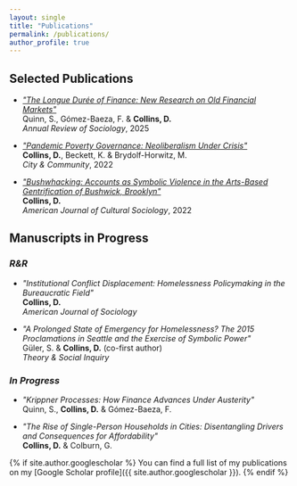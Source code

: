 ```yaml
---
layout: single
title: "Publications"
permalink: /publications/
author_profile: true
---
```


## Selected Publications

- [_"The Longue Durée of Finance: New Research on Old Financial Markets"_](https://www.annualreviews.org/content/journals/10.1146/annurev-soc-031021-105657)  
  Quinn, S., Gómez-Baeza, F. & **Collins, D.**  
  *Annual Review of Sociology*, 2025

- [_"Pandemic Poverty Governance: Neoliberalism Under Crisis"_](https://journals.sagepub.com/doi/10.1177/15356841221140078)  
  **Collins, D.**, Beckett, K. & Brydolf-Horwitz, M.  
  *City & Community*, 2022

- [_"Bushwhacking: Accounts as Symbolic Violence in the Arts-Based Gentrification of Bushwick, Brooklyn"_](https://link.springer.com/article/10.1057/s41290-021-00149-8)  
  **Collins, D.**  
  *American Journal of Cultural Sociology*, 2022

## Manuscripts in Progress

### *R&R*

- _"Institutional Conflict Displacement: Homelessness Policymaking in the Bureaucratic Field"_  
  **Collins, D.** <br>
  *American Journal of Sociology* 

- _"A Prolonged State of Emergency for Homelessness? The 2015 Proclamations in Seattle and the Exercise of Symbolic Power"_<br>
  Güler, S. & **Collins, D.** (co-first author)  
  *Theory & Social Inquiry* 

### *In Progress*

- _"Krippner Processes: How Finance Advances Under Austerity"_<br>
  Quinn, S., **Collins, D.** & Gómez-Baeza, F.  
  
- _"The Rise of Single-Person Households in Cities: Disentangling Drivers and Consequences for Affordability"_<br>
  **Collins, D.** & Colburn, G.  
  
{% if site.author.googlescholar %}
You can find a full list of my publications on my [Google Scholar profile]({{ site.author.googlescholar }}).
{% endif %}
